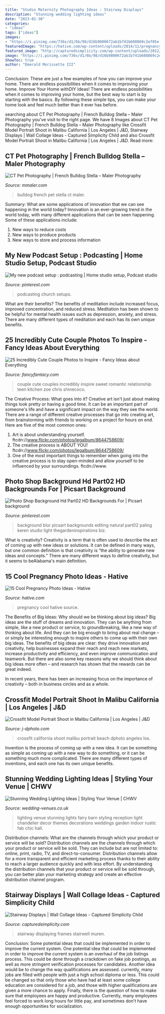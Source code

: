 ```yaml
---
title: "Studio Maternity Photography Ideas : Stairway Displays"
description: "Stunning wedding lighting ideas"
date: "2023-01-30"
categories:
- "ideas"
tags: ["ideas"]
images:
- "https://i.pinimg.com/736x/d1/6b/98/d16b9800672ab1b741b608869c2ef85e.jpg"
featuredImage: "https://hative.com/wp-content/uploads/2014/11/pregnancy-photo-ideas/5-cool-pregnancy-photo-ideas.jpg"
featured_image: "http://capturedsimplicity.com/wp-content/uploads/2012/07/Colored-frames-wall-display-FB.jpg"
image: "https://i.pinimg.com/736x/d1/6b/98/d16b9800672ab1b741b608869c2ef85e.jpg"
ShowToc: true
author: "Emerald Morissette III"
---
```



Conclusion: These are just a few examples of how you can improve your home. There are endless possibilities when it comes to improving your home.
Improve Your Home withDIY Ideas!
There are endless possibilities when it comes to improving your home, but the best way to start is by starting with the basics. By following these simple tips, you can make your home look and feel much better than it ever has before.

	

		
searching about CT Pet Photography | French Bulldog Stella – Maler Photography you've visit to the right page. We have 8 Images about CT Pet Photography | French Bulldog Stella – Maler Photography like Crossfit Model Portrait Shoot in Malibu California | Los Angeles | J&amp;D, Stairway Displays | Wall Collage Ideas - Captured Simplicity Child and also Crossfit Model Portrait Shoot in Malibu California | Los Angeles | J&amp;D. Read more:
		
    
## CT Pet Photography | French Bulldog Stella – Maler Photography

<img loading=lazy src="http://www.mmaler.com/wp-content/uploads/2015/09/012-pet-photography-madison-ct-maler-photography-french-bulldog.jpg" onerror="this.onerror=null;this.src='https://tse4.mm.bing.net/th?id=OIP.D7kfS-TVY-jS0ftXOI-8ugHaLH&amp;pid=15.1';" alt="CT Pet Photography | French Bulldog Stella – Maler Photography">

_Source: mmaler.com_

>bulldog french pet stella ct maler. 

	

Summary: What are some applications of innovation that we can see happening in the world today?
Innovation is an ever-growing trend in the world today, with many different applications that can be seen happening. Some of these applications include: 
1. New ways to reduce costs 
2. New ways to produce products 
3. New ways to store and process information 

    
## My New Podcast Setup : Podcasting | Home Studio Setup, Podcast Studio

<img loading=lazy src="https://i.pinimg.com/736x/d1/6b/98/d16b9800672ab1b741b608869c2ef85e.jpg" onerror="this.onerror=null;this.src='https://tse2.mm.bing.net/th?id=OIP.OlN9PoNwHpvm_RK7rvyX3AHaJ3&amp;pid=15.1';" alt="My new podcast setup : podcasting | Home studio setup, Podcast studio">

_Source: pinterest.com_

>podcasting church setups. 

	

What are their benefits?
The benefits of meditation include increased focus, improved concentration, and reduced stress. Meditation has been shown to be helpful for mental health issues such as depression, anxiety, and stress. There are many different types of meditation and each has its own unique benefits.

    
## 25 Incredibly Cute Couple Photos To Inspire - Fancy Ideas About Everything

<img loading=lazy src="https://fancyfantacy.com/wp-content/uploads/2020/05/Incredibly-Cute-Couple-Photos-to-Inspire-15.jpg" onerror="this.onerror=null;this.src='https://tse2.mm.bing.net/th?id=OIP.7LmN67R1VlAPi79Ttmx_hAAAAA&amp;pid=15.1';" alt="25 Incredibly Cute Couple Photos to Inspire - Fancy Ideas about Everything">

_Source: fancyfantacy.com_

>couple cute couples incredibly inspire sweet romantic relationship teen kitchen zoe chris shinecoco. 

	

The Creative Process: What goes into it?
Creative art isn't just about making things look pretty or having a good time. It can be an important part of someone's life and have a significant impact on the way they see the world. There are a range of different creative processes that go into creating art, from brainstorming with friends to working on a project for hours on end. Here are five of the most common ones: 
1) Art is about understanding yourself. ftcdn://www.flickr.com/photos/legalbum/8644758609/
2) The creative process is ABOUT YOU! ftcdn://www.flickr.com/photos/legalbum/8644758609/
3) One of the most important things to remember when going into the creative process is to stay open-minded and allow yourself to be influenced by your surroundings. ftcdn://www.

    
## Photo Shop Background Hd Part02 HD Backgrounds For | Picsart Background

<img loading=lazy src="https://i.pinimg.com/736x/01/a2/9f/01a29f14933c5b9501842f1811fe7013.jpg" onerror="this.onerror=null;this.src='https://tse4.mm.bing.net/th?id=OIP.bCrZ3Ip-37QFY79ThPrW9wAAAA&amp;pid=15.1';" alt="Photo Shop Background Hd Part02 HD Backgrounds For | Picsart background">

_Source: pinterest.com_

>background blur picsart backgrounds editing natural part02 paling keren studio light thegardeninspirations biz. 

	

What is creativity?
Creativity is a term that is often used to describe the act of coming up with new ideas or solutions. It can be defined in many ways, but one common definition is that creativity is “the ability to generate new ideas and concepts.” There are many different ways to define creativity, but it seems to beAlabama's main definition.

    
## 15 Cool Pregnancy Photo Ideas - Hative

<img loading=lazy src="https://hative.com/wp-content/uploads/2014/11/pregnancy-photo-ideas/5-cool-pregnancy-photo-ideas.jpg" onerror="this.onerror=null;this.src='https://tse1.mm.bing.net/th?id=OIP.afOQ9INkTX-N4ExvpyYeAwHaLH&amp;pid=15.1';" alt="15 Cool Pregnancy Photo Ideas - Hative">

_Source: hative.com_

>pregnancy cool hative source. 

	

The Benefits of Big Ideas: Why should we be thinking about big ideas?
Big ideas are the stuff of dreams and innovation. They can be anything from simple, like a new product or service, to groundbreaking, like a new way of thinking about life. And they can be big enough to bring about real change – or simply be interesting enough to inspire others to come up with their own big ideas.
The benefits of big ideas are clear: they drive innovation and creativity, help businesses expand their reach and reach new markets, increase productivity and efficiency, and even improve communication and teamwork. But there are also some key reasons why we should think about big ideas more often – and research has shown that the rewards can be great indeed.

In recent years, there has been an increasing focus on the importance of creativity – both in business circles and as a whole.

    
## Crossfit Model Portrait Shoot In Malibu California | Los Angeles | J&amp;D

<img loading=lazy src="http://www.j-dphoto.com/images/uploaded/LA_01056.jpg" onerror="this.onerror=null;this.src='https://tse1.mm.bing.net/th?id=OIP.P_Lzyjrd8mnt4g9jWX58KwHaLH&amp;pid=15.1';" alt="Crossfit Model Portrait Shoot in Malibu California | Los Angeles | J&amp;D">

_Source: j-dphoto.com_

>crossfit california shoot malibu portrait beach dphoto angeles los. 

	

Invention is the process of coming up with a new idea. It can be something as simple as coming up with a new way to do something, or it can be something much more complicated. There are many different types of inventions, and each one has its own unique benefits.

    
## Stunning Wedding Lighting Ideas | Styling Your Venue | CHWV

<img loading=lazy src="https://www.wedding-venues.co.uk/sites/default/files/Stunning-Wedding-Lighting-Ideas-fabmood.jpg" onerror="this.onerror=null;this.src='https://tse3.mm.bing.net/th?id=OIP.81wTDvMbqK9It9n7OtcaOwHaLH&amp;pid=15.1';" alt="Stunning Wedding Lighting Ideas | Styling Your Venue | CHWV">

_Source: wedding-venues.co.uk_

>lighting venue stunning lights fairy barn styling reception light chandelier decor themes decorations weddings garden indoor rustic fab chic hall. 

	

Distribution channels: What are the channels through which your product or service will be sold?
Distribution channels are the channels through which your product or service will be sold. They can include but are not limited to: online, print, radio, TV, and direct-to-consumer. Distribution channels allow for a more transparent and efficient marketing process thanks to their ability to reach a larger audience quickly and with less effort. By understanding the distribution channels that your product or service will be sold through, you can better plan your marketing strategy and create an effective distribution channel program.

    
## Stairway Displays | Wall Collage Ideas - Captured Simplicity Child

<img loading=lazy src="http://capturedsimplicity.com/wp-content/uploads/2012/07/Colored-frames-wall-display-FB.jpg" onerror="this.onerror=null;this.src='https://tse2.mm.bing.net/th?id=OIP.x0a9MFwMvsvk1JmY9npVKQHaJ4&amp;pid=15.1';" alt="Stairway Displays | Wall Collage Ideas - Captured Simplicity Child">

_Source: capturedsimplicity.com_

>stairway displaying frames stairwell muren. 

	

Conclusion: Some potential ideas that could be implemented in order to improve the current system.
One potential idea that could be implemented in order to improve the current system is an overhaul of the job listings process. This could be done through a crackdown on fake job postings, as well as more stringent verification processes for candidates. Another idea would be to change the way qualifications are assessed. currently, many jobs are filled with people with just a high school diploma or less. This could be changed so that only those who have had at least some college education are considered for a job, and those with higher qualifications are given a more chance to apply. Finally, there is the question of how to make sure that employees are happy and productive. Currently, many employees feel forced to work long hours for little pay, and sometimes don’t have enough opportunities for socialization.

